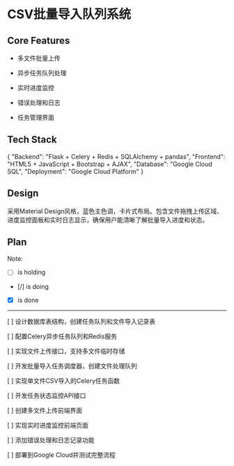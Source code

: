 # CSV批量导入队列系统

## Core Features

- 多文件批量上传

- 异步任务队列处理

- 实时进度监控

- 错误处理和日志

- 任务管理界面

## Tech Stack

{
  "Backend": "Flask + Celery + Redis + SQLAlchemy + pandas",
  "Frontend": "HTML5 + JavaScript + Bootstrap + AJAX",
  "Database": "Google Cloud SQL",
  "Deployment": "Google Cloud Platform"
}

## Design

采用Material Design风格，蓝色主色调，卡片式布局。包含文件拖拽上传区域、进度监控面板和实时日志显示，确保用户能清晰了解批量导入进度和状态。

## Plan

Note: 

- [ ] is holding
- [/] is doing
- [X] is done

---

[ ] 设计数据库表结构，创建任务队列和文件导入记录表

[ ] 配置Celery异步任务队列和Redis服务

[ ] 实现文件上传接口，支持多文件临时存储

[ ] 开发批量导入任务调度器，创建文件处理队列

[ ] 实现单文件CSV导入的Celery任务函数

[ ] 开发任务状态监控API接口

[ ] 创建多文件上传前端界面

[ ] 实现实时进度监控前端页面

[ ] 添加错误处理和日志记录功能

[ ] 部署到Google Cloud并测试完整流程
